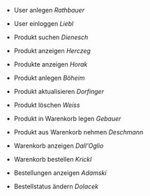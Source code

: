 * User anlegen *Rathbauer*
* User einloggen *Liebl*

* Produkt suchen *Dienesch*
* Produkt anzeigen *Herczeg*
* Produkte anzeigen *Horak*
* Produkt anlegen *Böheim*
* Produkt aktualisieren *Dorfinger*
* Produkt löschen *Weiss*

* Produkt in Warenkorb legen *Gebauer*
* Produkt aus Warenkorb nehmen *Deschmann*
* Warenkorb anzeigen *Dall'Oglio*
* Warenkorb bestellen *Krickl*

* Bestellungen anzeigen *Adamski*
* Bestellstatus ändern *Dolacek*
